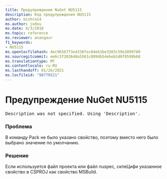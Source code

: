 ```yaml
---
title: Предупреждение NuGet NU5115
description: Код предупреждения NU5115
author: mishra14
ms.author: jodou
ms.date: 8/3/2018
ms.topic: reference
ms.reviewer: anangaur
f1_keywords:
- NU5115
ms.openlocfilehash: 4ec96567f3e4336fec84eb1be3383c59e1099780
ms.sourcegitcommit: ee6c3f203648a5561c809db54ebeb1d0f0598b68
ms.translationtype: MT
ms.contentlocale: ru-RU
ms.lasthandoff: 01/26/2021
ms.locfileid: "98779521"
---
```

# <a name="nuget-warning-nu5115"></a>Предупреждение NuGet NU5115
<pre>Description was not specified. Using 'Description'.</pre>

### <a name="issue"></a>Проблема

В команду Pack не было указано свойство, поэтому вместо него было выбрано значение по умолчанию.


### <a name="solution"></a>Решение

Если используется файл проекта или файл nuspec, скпеЦифи указанное свойство в CSPROJ как свойство MSBuild.

